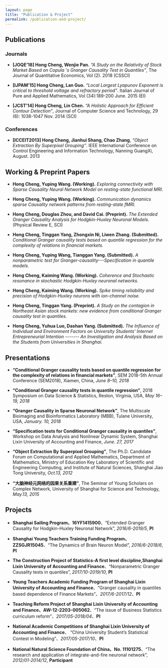 ```yaml
---
layout: page
title: "Publication & Project"
permalink: /publication-and-project/
---
```


## Publications

### Journals
* **[JOQE’18] Hong Cheng, Wenjie Pan.** *“A Study on the Relativity of Stock Market Based on Copula 's Granger Causality Test in Quantiles”*, The Journal of Quantitative Economics, Vol (2). 2018 (CSSCI)

* **[IJPAM’15] Hong Cheng, Lan Guo.** *“Local Largest Lyapunov Exponent is critical to
threshold voltage and refractory period”*. Italian Journal of Pure and Applied
Mathematics, Vol (34):189-200 June. 2015 (EI)

* **[JCST’14] Hong Cheng, Lin Chen.** *“A Holistic Approach for Efficient Contour
Detection”*, Journal of Computer Science and Technology, 29 (6): 1038-1047 Nov.
2014 (SCI)

### Conferences

* **[ICCEIT2013] Hong Cheng, Jianhui Shang, Chao Zhang**, *“Object Extraction By
Superpixel Grouping”*. IEEE International Conference on Control Engineering and
Information Technology, Nanning GuangXi, August. 2013

## Working & Preprint Papers
* **Hong Cheng, Yuping Wang. (Working).** *Exploring connectivity with Sparse Causality Neural Network Model on resting-state functional MRI.*

* **Hong Cheng, Yuping Wang. (Working).** *Communication dynamics sparse Causality network patterns from resting-state fMRI.*

* **Hong Cheng, Douglas Zhou, and David Cai. (Preprint).** *The Extended Granger Causality Analysis for Hodgkin-Huxley Neuronal Models.*(Physical Review E, SCI)

* **Hong Cheng, Tinggan Yang, Zhongxin Ni, Liwen Zhang. (Submitted).** *Conditional Granger causality tests based on quantile regression for the complexity of relations in financial markets.*

* **Hong Cheng, Yuping Wang, Tianggan Yang. (Submitted).** *A nonparametric test for Granger-causality---Specification in quantile models.*

* **Hong Cheng, Kaiming Wang. (Working).** *Coherence and Stochastic resonance in stochastic Hodgkin-Huxley neuronal networks.*

* **Hong Cheng, Kaiming Wang. (Working).** *Spike timing reliability and precision of Hodgkin-Huxley neurons with ion-channel noise.*

* **Hong Cheng, Tinggan Yang. (Preprint).** *A Study on the contagion in Northeast Asian stock markets: new evidence from conditional Granger causality test in quantiles.* 

* **Hong Cheng, Yuhua Luo, Dashan Yang. (Submitted).** *The Influence of Individual and Environment Factors on University Students’ Internet Entrepreneurial Intention ------- An Investigation and Analysis Based on the Students from Universities in Shanghai.* 

## Presentations
* **“Conditional Granger causality tests based on quantile regression for the complexity of relations in financial markets”**, SEM 2018-5th Annual Conference (SEM2018), Xiamen, China, *June 8–10, 2018* 

* **“Conditional Granger causality tests in quantile regression”**, 2018 Symposium on Data Science & Statistics, Reston, Virginia, USA, *May 16–19, 2018* 

* **“Granger Causality in Sparse Neuronal Network”**, The Multiscale Bioimaging and Bioinformatics Laboratory (MBB), Tulane University, USA, *January. 10, 2018* 

* **“Specification tests for Conditional Granger causality in quantiles”**, Workshop on Data Analysis and Nonlinear Dynamic System, Shanghai Lixin University of Accounting and Finance, *June. 27, 2017* 

* **“Object Extraction By Superpixel Grouping”**, The Ph.D. Candidate Forum on Computational and Applied Mathematics, Department of Mathematics, Ministry of Education Key Laboratory of Scientific and Engineering Computing, and Institute of Natural Sciences, Shanghai Jiao Tong University, *Oct.13, 2012*

* **“大脑神经元网络的因果关系重建”**, The Seminar of Young Scholars on Complex Network, University of Shanghai for Science and Technology, *May.13, 2015*

## Projects

* **Shanghai Sailing Program、16YF1415900**、“Extended Granger Causality for Hodgkin-Huxley Neuronal Network”, *2016/6-2019/5*, **PI**

* **Shanghai Young Teachers Training Funding Program、ZZSGJR15045**、“The Dynamics of Brain Neuron Model”, *2016/6-2018/6*, **PI**

* **The Construction Project of Statistics-A first level discipline,Shanghai Lixin University of Accounting and Finance**、“Nonparametric Granger Causality tests in quantiles”, *2017/10-2019/10*, **PI**

* **Young Teachers Academic Funding Program of Shanghai Lixin University of Accounting and Finance**、“Granger causality in quantiles based dependence of Finance Markets”、*2017/6-2017/12*、**PI** 

* **Teaching Reform Project of Shanghai Lixin University of Accounting and Finance、AW-12-2203-005062**、“The issue of Business Statistics curriculum reform”、*2017/05-2018/04*、**PI** 

* **National Academic Competitions of Shanghai Lixin University of Accounting and Finance**、 “China University Student’s Statistical Contest in Modeling”、*2017/05-2017/10*、**PI** 

* **National Natural Science Foundation of China、No. 11101275**、“The research and application of integrate-and-fire neuronal network”, *2012/01-2014/12*, **Participant**


